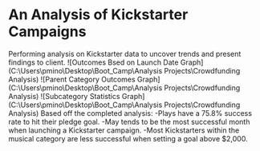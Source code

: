 # An Analysis of Kickstarter Campaigns
Performing analysis on Kickstarter data to uncover trends and present findings to client.
![Outcomes Bsed on Launch Date Graph](C:\Users\pmino\Desktop\Boot_Camp\Analysis Projects\Crowdfunding Analysis)
![Parent Category Outcomes Graph](C:\Users\pmino\Desktop\Boot_Camp\Analysis Projects\Crowdfunding Analysis)
![Subcategory Statistics Graph](C:\Users\pmino\Desktop\Boot_Camp\Analysis Projects\Crowdfunding Analysis)
Based off the completed analysis:
-Plays have a 75.8% success rate to hit their pledge goal.
-May tends to be the most successful month when launching a Kickstarter campaign.
-Most Kickstarters within the musical category are less successful when setting a goal above $2,000.
